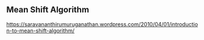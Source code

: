 ## Mean Shift Algorithm
https://saravananthirumuruganathan.wordpress.com/2010/04/01/introduction-to-mean-shift-algorithm/
